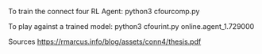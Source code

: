 To train the connect four RL Agent:
    python3 cfourcomp.py
    
To play against a trained model:
    python3 cfourint.py online.agent_1.729000



Sources
https://rmarcus.info/blog/assets/conn4/thesis.pdf
